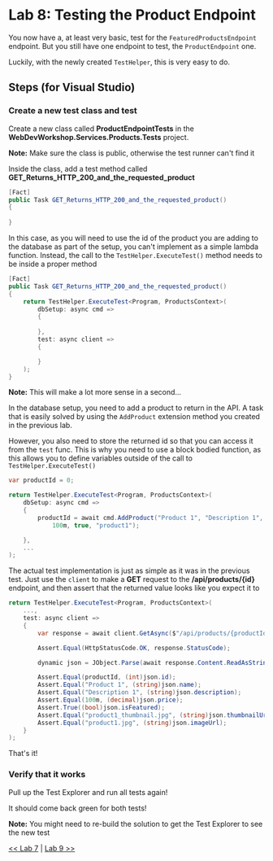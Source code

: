 # Lab 8: Testing the Product Endpoint

You now have a, at least very basic, test for the `FeaturedProductsEndpoint` endpoint. But you still have one endpoint to test, the `ProductEndpoint` one.

Luckily, with the newly created `TestHelper`, this is very easy to do.

## Steps (for Visual Studio)

### Create a new test class and test

Create a new class called __ProductEndpointTests__ in the __WebDevWorkshop.Services.Products.Tests__ project.

__Note:__ Make sure the class is public, otherwise the test runner can't find it

Inside the class, add a test method called __GET_Returns_HTTP_200_and_the_requested_product__

```csharp
[Fact]
public Task GET_Returns_HTTP_200_and_the_requested_product()
{
    
}
```

In this case, as you will need to use the id of the product you are adding to the database as part of the setup, you can't implement as a simple lambda function. Instead, the call to the `TestHelper.ExecuteTest()` method needs to be inside a proper method

```csharp
[Fact]
public Task GET_Returns_HTTP_200_and_the_requested_product()
{
    return TestHelper.ExecuteTest<Program, ProductsContext>(
        dbSetup: async cmd =>
        {
            
        },
        test: async client =>
        {

        }
    );
}
```

__Note:__ This will make a lot more sense in a second...

In the database setup, you need to add a product to return in the API. A task that is easily solved by using the `AddProduct` extension method you created in the previous lab.

However, you also need to store the returned id so that you can access it from the `test` func. This is why you need to use a block bodied function, as this allows you to define variables outside of the call to `TestHelper.ExecuteTest()`

```csharp
var productId = 0;

return TestHelper.ExecuteTest<Program, ProductsContext>(
    dbSetup: async cmd =>
    {
        productId = await cmd.AddProduct("Product 1", "Description 1", 
            100m, true, "product1");

    },
    ...
);
```

The actual test implementation is just as simple as it was in the previous test. Just use the `client` to make a __GET__ request to the __/api/products/{id}__ endpoint, and then assert that the returned value looks like you expect it to

```csharp
return TestHelper.ExecuteTest<Program, ProductsContext>(
    ...,
    test: async client =>
    {
        var response = await client.GetAsync($"/api/products/{productId}");

        Assert.Equal(HttpStatusCode.OK, response.StatusCode);

        dynamic json = JObject.Parse(await response.Content.ReadAsStringAsync());

        Assert.Equal(productId, (int)json.id);
        Assert.Equal("Product 1", (string)json.name);
        Assert.Equal("Description 1", (string)json.description);
        Assert.Equal(100m, (decimal)json.price);
        Assert.True((bool)json.isFeatured);
        Assert.Equal("product1_thumbnail.jpg", (string)json.thumbnailUrl);
        Assert.Equal("product1.jpg", (string)json.imageUrl);
    }
);
```

That's it!

### Verify that it works

Pull up the Test Explorer and run all tests again! 

It should come back green for both tests!

__Note:__ You might need to re-build the solution to get the Test Explorer to see the new test

[<< Lab 7](./lab7.md) | [Lab 9 >>](./lab9.md)